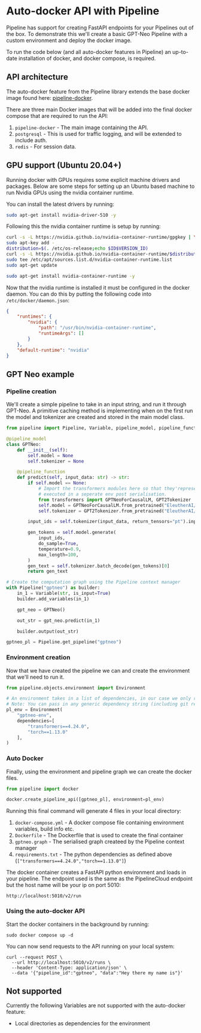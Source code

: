 # Auto-docker API with Pipeline

Pipeline has support for creating FastAPI endpoints for your Pipelines out of the box. To demonstrate this we'll create a basic GPT-Neo Pipeline with a custom environment and deploy the docker image.

To run the code below (and all auto-docker features in Pipeline) an up-to-date installation of docker, and docker compose, is required.

## API architecture

The auto-docker feature from the Pipeline library extends the base docker image found here: [pipeline-docker](https://github.com/mystic-ai/pipeline-docker).

There are three main Docker images that will be added into the final docker compose that are required to run the API:
1. `pipeline-docker` - The main image containing the API.
2. `postgresql` - This is used for traffic logging, and will be extended to include auth.
3. `redis` - For session data.

## GPU support (Ubuntu 20.04+)

Running docker with GPUs requires some explicit machine drivers and packages. Below are some steps for setting up an Ubuntu based machine to run Nvidia GPUs using the nvidia container runtime.

You can install the latest drivers by running:
```bash
sudo apt-get install nvidia-driver-510 -y
```

Following this the nvidia container runtime is setup by running:

```bash
curl -s -L https://nvidia.github.io/nvidia-container-runtime/gpgkey | \
sudo apt-key add -
distribution=$(. /etc/os-release;echo $ID$VERSION_ID)
curl -s -L https://nvidia.github.io/nvidia-container-runtime/$distribution/nvidia-container-runtime.list | \
sudo tee /etc/apt/sources.list.d/nvidia-container-runtime.list
sudo apt-get update

sudo apt-get install nvidia-container-runtime -y
```

Now that the nvidia runtime is installed it must be configured in the docker daemon. You can do this by putting the following code into `/etc/docker/daemon.json`:

```json
{
    "runtimes": {
        "nvidia": {
            "path": "/usr/bin/nvidia-container-runtime",
            "runtimeArgs": []
        }
    },
    "default-runtime": "nvidia"
}
```


## GPT Neo example
### Pipeline creation

We'll create a simple pipeline to take in an input string, and run it through GPT-Neo. A primitive caching method is implementing when on the first run the model and tokenizer are created and stored in the main model class.

```python
from pipeline import Pipeline, Variable, pipeline_model, pipeline_function

@pipeline_model
class GPTNeo:
    def __init__(self):
        self.model = None
        self.tokenizer = None

    @pipeline_function
    def predict(self, input_data: str) -> str:
        if self.model == None:
            # Import the transformers modules here so that they'represent when
            # executed in a seperate env post serialisation.
            from transformers import GPTNeoForCausalLM, GPT2Tokenizer
            self.model = GPTNeoForCausalLM.from_pretrained("EleutherAI/gpt-neo-125M")
            self.tokenizer = GPT2Tokenizer.from_pretrained("EleutherAI/gpt-neo-125M")

        input_ids = self.tokenizer(input_data, return_tensors="pt").input_ids

        gen_tokens = self.model.generate(
            input_ids,
            do_sample=True,
            temperature=0.9,
            max_length=100,
        )
        gen_text = self.tokenizer.batch_decode(gen_tokens)[0]
        return gen_text

# Create the computation graph using the Pipeline context manager
with Pipeline("gptneo") as builder:
    in_1 = Variable(str, is_input=True)
    builder.add_variables(in_1)

    gpt_neo = GPTNeo()

    out_str = gpt_neo.predict(in_1)

    builder.output(out_str)

gptneo_pl = Pipeline.get_pipeline("gptneo")
```

### Environment creation
Now that we have created the pipeline we can and create the environment that we'll need to run it.

```python
from pipeline.objects.environment import Environment

# An environment takes in a list of dependencies, in our case we only require transformers and torch.
# Note: You can pass in any generic dependency string (including git repos).
pl_env = Environment(
    "gptneo-env",
    dependencies=[
        "transformers==4.24.0",
        "torch==1.13.0"
    ],
)
```

### Auto Docker
Finally, using the environment and pipeline graph we can create the docker files.

```python
from pipeline import docker

docker.create_pipeline_api([gptneo_pl], environment=pl_env)
```

Running this final command will generate 4 files in your local directory:
1. `docker-compose.yml` - A docker compose file containing environment variables, build info etc.
2. `Dockerfile` - The Dockerfile that is used to create the final container
3. `gptneo.graph` - The serialised graph createed by the Pipeline context manager
4. `requirements.txt` - The python dependencies as defined above (`["transformers==4.24.0","torch==1.13.0"]`)

The docker container creates a FastAPI python environment and loads in your pipeline. The endpoint used is the same as the PipelineCloud endpoint but the host name will be your ip on port 5010:

```shell
http://localhost:5010/v2/run
```

### Using the auto-docker API

Start the docker containers in the background by running:

```shell
sudo docker compose up -d
```

You can now send requests to the API running on your local system:

```shell
curl --request POST \
  --url http://localhost:5010/v2/runs \
  --header 'Content-Type: application/json' \
  --data '{"pipeline_id":"gptneo", "data":"Hey there my name is"}'
```

## Not supported

Currently the following Variables are not supported with the auto-docker feature:
- Local directories as dependencies for the environment
